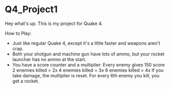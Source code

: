 # Q4_Project1

Hey what's up. This is my project for Quake 4.

How to Play:

* Just like regular Quake 4, except it's a little faster and weapons aren't crap.
* Both your shotgun and machine gun have lots of ammo, but your rocket launcher has no ammo at the start.
* You have a score counter and a multiplier:
   Every enemy gives 150 score
   2 enemies killed = 2x
   4 enemies killed = 3x
   6 enemies killed = 4x
   If you take damage, the multiplier is reset.
   For every 6th enemy you kill, you get a rocket.
